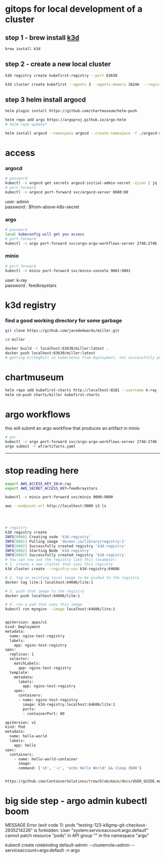# gitops for local development of a cluster

## step 1 - brew install [k3d](https://k3d.io/v5.3.0)
```bash
brew install k3d
```

## step 2 - create a new local cluster
```bash
k3d registry create kubefirst-registry --port 63630

k3d cluster create kubefirst --agents 3 --agents-memory 1024m  --registry-use k3d-kubefirst-registry:63630
```
## step 3 helm install argocd
```bash
helm plugin install https://github.com/chartmuseum/helm-push

helm repo add argo https://argoproj.github.io/argo-helm
# helm repo update?

helm install argocd --namespace argocd --create-namespace -f ./argocd-values.yaml --version 4.10.2 argo/argo-cd
```

# access
### argocd
```bash
# password
kubectl -n argocd get secrets argocd-initial-admin-secret -ojson | jq -r .data.password | base64 -D
# port-forward
kubectl -n argocd port-forward svc/argocd-server 8080:80
```
user: admin   
password : $from-above-k8s-secret

### argo
```bash
# password
local kubeconfig will get you access
# port-forward
kubectl -n argo port-forward svc/argo-argo-workflows-server 2746:2746
```

### minio
```bash
# port-forward
kubectl -n minio port-forward svc/minio-console 9001:9001
```
user: k-ray   
password : feedkraystars   


# k3d registry
### find a good working directory for some garbage

```bash
git clone https://github.com/jarededwards/miller.git

cd miller 

docker build -t localhost:63630/miller:latest .
docker push localhost:63630/miller:latest
# getting ErrImgPull in kubernetes from Deployment, not successfully pulling from k3d registry, didn't look into it
```

# chartmuseum
```bash
helm repo add kubefirst-charts http://localhost:8181 --username k-ray --password feedkraystars
helm cm-push charts/miller kubefirst-charts
```

# argo workflows
this will submit an argo workflow that produces an artifact in minio
```bash
# por
kubectl -n argo port-forward svc/argo-argo-workflows-server 2746:2746
argo submit -f wf/artifacts.yaml 
```


---
# stop reading here

```bash
export AWS_ACCESS_KEY_ID=k-ray
export AWS_SECRET_ACCESS_KEY=feedkraystars

kubectl -n minio port-forward svc/minio 9000:9000

aws --endpoint-url http://localhost:9000 s3 ls




# registry
k3d registry create                                           
INFO[0000] Creating node 'k3d-registry'                 
INFO[0001] Pulling image 'docker.io/library/registry:2' 
INFO[0002] Successfully created registry 'k3d-registry' 
INFO[0002] Starting Node 'k3d-registry'                 
INFO[0002] Successfully created registry 'k3d-registry' 
# You can now use the registry like this (example):
# 1. create a new cluster that uses this registry
k3d cluster create --registry-use k3d-registry:64606

# 2. tag an existing local image to be pushed to the registry
docker tag lite:1 localhost:64606/lite:1

# 3. push that image to the registry
docker push localhost:64606/lite:1

# 4. run a pod that uses this image
kubectl run mynginx --image localhost:64606/lite:1


apiVersion: apps/v1
kind: Deployment
metadata:
  name: nginx-test-registry
  labels:
    app: nginx-test-registry
spec:
  replicas: 1
  selector:
    matchLabels:
      app: nginx-test-registry
  template:
    metadata:
      labels:
        app: nginx-test-registry
    spec:
      containers:
      - name: nginx-test-registry
        image: k3d-registry.localhost:64606/lite:1
        ports:
        - containerPort: 80

apiVersion: v1
kind: Pod
metadata:
  name: hello-world
  labels:
    app: hello
spec:
  containers:
    - name: hello-world-container
      image: 
      command: ['sh', '-c', 'echo Hello World! && sleep 3600']


https://github.com/ContainerSolutions/trow/blob/main/docs/USER_GUIDE.md
```

# big side step - argo admin kubectl boom
MESSAGE
Error (exit code 1): pods "testing-123-k8gmp-git-checkout-2935214226" is forbidden: User "system:serviceaccount:argo:default" cannot patch resource "pods" in API group "" in the namespace "argo"

kubectl create rolebinding default-admin --clusterrole=admin --serviceaccount=argo:default -n argo
